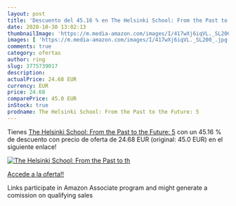 ```yaml
---
layout: post
title: 'Descuento del 45.16 % en The Helsinki School: From the Past to th'
date: 2020-10-30 13:02:13
thumbnailImage: 'https://m.media-amazon.com/images/I/417wXj6iqVL._SL200_.jpg'
images: [ 'https://m.media-amazon.com/images/I/417wXj6iqVL._SL200_.jpg' ]
comments: true
category: ofertas
author: ring
slug: 3775739017
description:
actualPrice: 24.68 EUR
currency: EUR
price: 24.68
comparePrice: 45.0 EUR
inStock: true
prodname: The Helsinki School: From the Past to the Future: 5
---
```


Tienes [The Helsinki School: From the Past to the Future: 5](https://www.amazon.es/dp/3775739017/?tag=tolees-21) con un 45.16 % de descuento con precio de oferta de 24.68 EUR (original: 45.0 EUR) en el siguiente enlace!

[![The Helsinki School: From the Past to th](https://m.media-amazon.com/images/I/417wXj6iqVL._SL200_.jpg)](https://www.amazon.es/dp/3775739017/?tag=tolees-21)

[Accede a la oferta!!](https://www.amazon.es/dp/3775739017/?tag=tolees-21)

Links participate in Amazon Associate program and might generate a comission on qualifying sales


